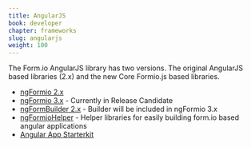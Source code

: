 ```yaml
---
title: AngularJS
book: developer
chapter: frameworks
slug: angularjs
weight: 100
---
```

The Form.io AngularJS library has two versions. The original AngularJS based libraries (2.x) and the new Core Formio.js based libraries.

* [ngFormio 2.x](https://github.com/formio/ngFormio)
* [ngFormio 3.x](https://github.com/formio/ngFormio/tree/3.x) - Currently in Release Candidate
* [ngFormBuilder 2.x](https://github.com/formio/ngFormBuilder) - Builder will be included in ngFormio 3.x
* [ngFormioHelper](https://github.com/formio/ngFormioHelper) - Helper libraries for easily building form.io based angular applications
* [Angular App Starterkit](https://github.com/formio/ng-app-starterkit)
